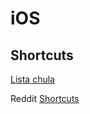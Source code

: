 # iOS

## Shortcuts

[Lista chula](https://www.matthewcassinelli.com/ios-13-siri-shortcuts-library/)

Reddit [Shortcuts](https://www.reddit.com/r/shortcuts/)

